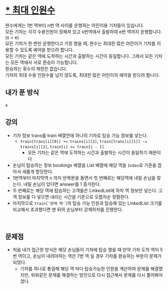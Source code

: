 # [* 최대 인원수](https://github.com/malvr00/Java-algorithm/blob/master/lecture2/stap5/stap5-6/src/Main.java)
현수에게는 1번 역부터 n번 역 사이를 운행하는 어린이용 기차들이 있습니다.<br/> 
모든 기차는 각각 수용인원이 정해져 있고 s번역에서 출발하여 e번 역까지 운행합니다.(s < e)<br/>
모든 기차가 한 번만 운행한다고 가정 했을 때, 현수는 최대한 많은 어린이가 기차를 이용할 수 있도록 예약을 받으려 합니다.<br/>
모든 기차는 같은 역에 도착하는 시간과 출발하는 시간이 동일합니다. 그래서 모든 기차는 모든 역에서 서로 환승이 가능합니다.<br/> 
환승하는 횟수의 제한은 없습니다.<br/>
기차의 최대 수용 인원수를 넘지 않도록, 최대한 많은 어린이의 예약을 받으려 합니다.
<br/>

## 내가 푼 방식
x
<br/>

## 강의
- 기차 정보 trans를 train 배열안에 하나의 기차로 탑승 가능 정보를 넣는다.
  - `train[trans[i][0]] += trains[i][2]`, `train[trans[i][1]] -= trains[i][2]`, `train[i] += train[i - 1]` 
    - 모든 기차는 같은 역에 도착하는 시간과 출발하는 시간이 동일하기 때문이다
- 손님이 탑승하는 정보 bookings 배열을 List 배열에 해당 역을 `Index`로 기준을 잡아서 새롭게 할당한다.
- 1번역부터 마지막역 n 까지 반복문을 돌면서 첫 번째로는 해당역에 내릴 손님을 찾는다. 내릴 손님이 있다면 answer를 1 증가한다.
- 두 번째로는 해당 역에 탑승하는 고객들은 LinkedList에 하차 역 정보만 넣는다. 고객 정보를 다 넣으면 내리는 시간을 기준으로 오름차순 정렬한다.
- 마지막으로 `train['현재 역']`의 탑승 가능 인원과 탑승해 있는 LinkedList 크기를 비교해서 초과했다면 맨 뒤의 손님부터 강제하차를 진행한다.
<br/>

## 문제점
- 처음 내가 접근한 방식은 해당 손님들이 기차에 탑승 했을 때 만약 기차 도착 역이 5번 역이고, 손님이 내려야하는 역은 7번 역 일 경우 기차를 환승하는 부분이 문제가 되었다.
  - 기차를 하나로 통일해 해당 역 마다 탑승가능한 인원을 계산하여 문제를 해결했지만, 위와같은 문제를 해결하는 방안으로 다시 접근해서 문제를 다시 풀어봐야겠다. 
